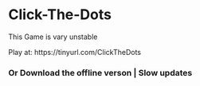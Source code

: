 <h1>Click-The-Dots</h1>
<p>This Game is vary unstable<p>
<p>Play at: https://tinyurl.com/ClickTheDots<p>
<h3>Or Download the offline verson | Slow updates</h3>
